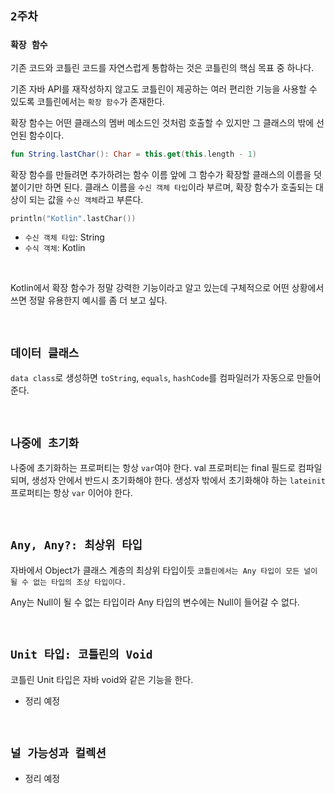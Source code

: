 ## `2주차`

### `확장 함수`

기존 코드와 코틀린 코드를 자연스럽게 통합하는 것은 코틀린의 핵심 목표 중 하나다.

기존 자바 API를 재작성하지 않고도 코틀린이 제공하는 여러 편리한 기능을 사용할 수 있도록 코틀린에서는 `확장 함수`가 존재한다.

확장 함수는 어떤 클래스의 멤버 메소드인 것처럼 호출할 수 있지만 그 클래스의 밖에 선언된 함수이다.

```kotlin
fun String.lastChar(): Char = this.get(this.length - 1)
```

확장 함수를 만들려면 추가하려는 함수 이름 앞에 그 함수가 확장할 클래스의 이름을 덧붙이기만 하면 된다. 클래스 이름을 `수신 객체 타입`이라 부르며, 확장 함수가 호출되는 대상이 되는 값을 `수신 객체`라고 부른다.

```kotlin
println("Kotlin".lastChar())
```

- `수신 객체 타입`: String
- `수식 객체`: Kotlin 

<br>

Kotlin에서 확장 함수가 정말 강력한 기능이라고 알고 있는데 구체적으로 어떤 상황에서 쓰면 정말 유용한지 예시를 좀 더 보고 싶다.

<br>

## `데이터 클래스`

`data class`로 생성하면 `toString`, `equals`, `hashCode`를 컴파일러가 자동으로 만들어준다.

<br>

## `나중에 초기화`

나중에 초기화하는 프로퍼티는 항상 `var`여야 한다. val 프로퍼티는 final 필드로 컴파일되며, 생성자 안에서 반드시 초기화해야 한다. 생성자 밖에서 초기화해야 하는 `lateinit` 프로퍼티는 항상 `var` 이어야 한다. 

<br>

## `Any, Any?: 최상위 타입`

자바에서 Object가 클래스 계층의 최상위 타입이듯 `코틀린에서는 Any 타입이 모든 널이 될 수 없는 타입의 조상 타입이다.`

Any는 Null이 될 수 없는 타입이라 Any 타입의 변수에는 Null이 들어갈 수 없다.

<br>

## `Unit 타입: 코틀린의 Void`

코틀린 Unit 타입은 자바 void와 같은 기능을 한다. 

- 정리 예정

<br>

## `널 가능성과 컬렉션`

- 정리 예정